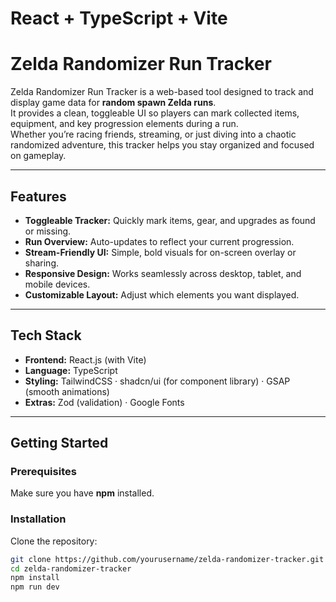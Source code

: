 # React + TypeScript + Vite

# Zelda Randomizer Run Tracker

Zelda Randomizer Run Tracker is a web-based tool designed to track and display game data for **random spawn Zelda runs**.  
It provides a clean, toggleable UI so players can mark collected items, equipment, and key progression elements during a run.  
Whether you’re racing friends, streaming, or just diving into a chaotic randomized adventure, this tracker helps you stay organized and focused on gameplay.

---

## Features

- **Toggleable Tracker:** Quickly mark items, gear, and upgrades as found or missing.
- **Run Overview:** Auto-updates to reflect your current progression.
- **Stream-Friendly UI:** Simple, bold visuals for on-screen overlay or sharing.
- **Responsive Design:** Works seamlessly across desktop, tablet, and mobile devices.
- **Customizable Layout:** Adjust which elements you want displayed.

---

## Tech Stack

- **Frontend:** React.js (with Vite)
- **Language:** TypeScript
- **Styling:** TailwindCSS · shadcn/ui (for component library) · GSAP (smooth animations)
- **Extras:** Zod (validation) · Google Fonts

---

## Getting Started

### Prerequisites

Make sure you have **npm** installed.

### Installation

Clone the repository:

```bash
git clone https://github.com/yourusername/zelda-randomizer-tracker.git
cd zelda-randomizer-tracker
npm install
npm run dev
```
